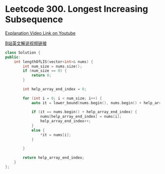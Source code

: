 # Leetcode 300. Longest Increasing Subsequence

[Explanation Video Link on Youtube](https://youtu.be/SJZ\_KlTeG-Y)

[B站英文解说视频链接](https://www.bilibili.com/video/BV1r3411y7LA)

```cpp
class Solution {
public:
    int lengthOfLIS(vector<int>& nums) {
        int num_size = nums.size();
        if (num_size == 0) {
            return 0;
        }
        
        int help_array_end_index = 0;
        
        for (int i = 0; i < num_size; i++) {
            auto it = lower_bound(nums.begin(), nums.begin() + help_array_end_index, nums[i]);
            
            if (it == nums.begin() + help_array_end_index) {
                nums[help_array_end_index] = nums[i];
                help_array_end_index++;
            }
            else {
                *it = nums[i];
            }
            
        }
        
        return help_array_end_index;
    }
};
```
